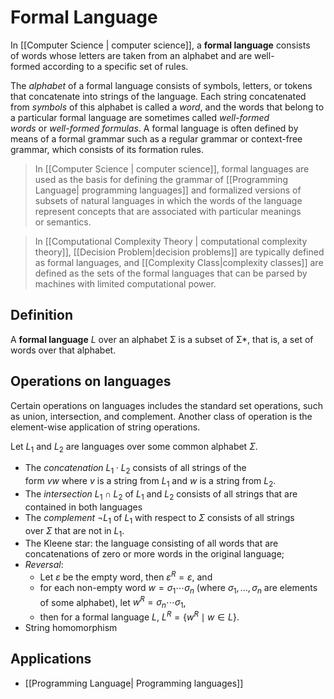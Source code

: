 # Formal Language
In [[Computer Science | computer science]], a **formal language** consists of words whose letters are taken from an alphabet and are well-formed according to a specific set of rules.

The *alphabet* of a formal language consists of symbols, letters, or tokens that concatenate into strings of the language. Each string concatenated from *symbols* of this alphabet is called a *word*, and the words that belong to a particular formal language are sometimes called _well-formed words_ or _well-formed formulas_. A formal language is often defined by means of a formal grammar such as a regular grammar or context-free grammar, which consists of its formation rules.

> In [[Computer Science | computer science]], formal languages are used as the basis for defining the grammar of [[Programming Language| programming languages]] and formalized versions of subsets of natural languages in which the words of the language represent concepts that are associated with particular meanings or semantics.

> In [[Computational Complexity Theory | computational complexity theory]], [[Decision Problem|decision problems]] are typically defined as formal languages, and [[Complexity Class|complexity classes]] are defined as the sets of the formal languages that can be parsed by machines with limited computational power.

## Definition
A **formal language** _L_ over an alphabet Σ is a subset of Σ*, that is, a set of words over that alphabet.

## Operations on languages
Certain operations on languages includes the standard set operations, such as union, intersection, and complement. Another class of operation is the element-wise application of string operations.

Let ${L_{1}}$ and ${L_{2}}$ are languages over some common alphabet ${\Sigma}$.
- The *concatenation* ${L_{1}\cdot L_{2}}$ consists of all strings of the form ${vw}$ where ${v}$ is a string from ${L_{1}}$ and ${w}$ is a string from ${L_{2}}$.
- The *intersection* ${L_{1}\cap L_{2}}$ of ${L_{1}}$ and ${L_{2}}$ consists of all strings that are contained in both languages
- The *complement* ${\neg L_{1}}$ of ${L_{1}}$ with respect to ${\Sigma }$ consists of all strings over ${\Sigma }$ that are not in ${L_{1}}$.
- The Kleene star: the language consisting of all words that are concatenations of zero or more words in the original language;
- *Reversal*:
	- Let *ε* be the empty word, then ${\varepsilon ^{R}=\varepsilon }$, and
    - for each non-empty word ${w=\sigma_{1} \cdots \sigma_{n}}$ (where ${\sigma_{1},\ldots ,\sigma_{n}}$ are elements of some alphabet), let ${w^{R}=\sigma _{n}\cdots \sigma _{1}}$,
    - then for a formal language ${L}$, ${L^{R}=\{w^{R}\mid w\in L\}}$.
- String homomorphism


## Applications
- [[Programming Language| Programming languages]]